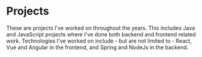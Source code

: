 # Projects
These are projects I've worked on throughout the years. This includes Java and JavaScript projects where I've done both backend and frontend related work. Technologies I've worked on include - but are not limited to - React, Vue and Angular in the frontend, and Spring and NodeJs in the backend.
